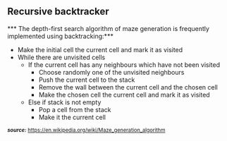 ## Recursive backtracker


*** The depth-first search algorithm of maze generation is frequently implemented using backtracking:***

- Make the initial cell the current cell and mark it as visited
- While there are unvisited cells
    - If the current cell has any neighbours which have not been visited
        - Choose randomly one of the unvisited neighbours
        - Push the current cell to the stack
        - Remove the wall between the current cell and the chosen cell
        - Make the chosen cell the current cell and mark it as visited
    - Else if stack is not empty
        - Pop a cell from the stack
        - Make it the current cell

<sup>***source:*** https://en.wikipedia.org/wiki/Maze_generation_algorithm</sup>

